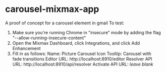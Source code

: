 # carousel-mixmax-app
A proof of concept for a carousel element in gmail
To test:
1. Make sure you're running Chrome in "insecure" mode by adding the flag "--allow-running-insecure-content"
2. Open the Mixmax Dashboard, click Integrations, and click Add Enhancement
3. Fill in as follows:
  Name: Picture Carousel
  Icon Tooltip: Carousel with fade transitions
  Editor URL: http://localhost:8910/editor
  Resolver API URL: http://localhost:8910/api/resolver
  Activate API URL: *leave blank*
